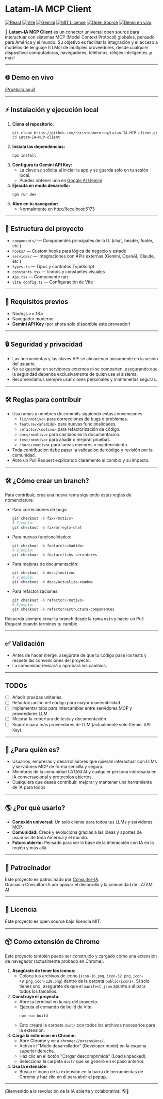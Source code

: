 # Latam-IA MCP Client

[![React](https://img.shields.io/badge/React-2025-blue?logo=react)](https://react.dev/)
[![Vite](https://img.shields.io/badge/Vite-5.0-purple?logo=vite)](https://vitejs.dev/)
[![Gemini](https://img.shields.io/badge/Gemini-API-blueviolet)](https://ai.google.dev/gemini-api)
[![MIT License](https://img.shields.io/badge/License-MIT-green)](LICENSE)
[![Open Source](https://img.shields.io/badge/Open%20Source-Yes-brightgreen)](https://github.com/christopherorea/Latam-IA-MCP-client)
[![Demo en vivo](https://img.shields.io/badge/Demo-GitHub%20Pages-blue)](https://christopherorea.github.io/Latam-IA-MCP-client/)

🚀 **Latam-IA MCP Client** es un conector universal open source para interactuar con sistemas MCP (Model Context Protocol) globales, pensado para América y el mundo. Su objetivo es facilitar la integración y el acceso a modelos de lenguaje (LLMs) de múltiples proveedores, desde cualquier dispositivo: computadoras, navegadores, teléfonos, relojes inteligentes ¡y más!

---

## 🌐 Demo en vivo

[¡Pruébalo aquí!](https://christopherorea.github.io/Latam-IA-MCP-client/)

---

## ⚡ Instalación y ejecución local

1. **Clona el repositorio:**
   ```bash
   git clone https://github.com/christopherorea/Latam-IA-MCP-client.git
   cd Latam-IA-MCP-client
   ```
2. **Instala las dependencias:**
   ```bash
   npm install
   ```
3. **Configura tu Gemini API Key:**
   - La clave se solicita al iniciar la app y se guarda solo en tu sesión local.
   - Puedes obtener una en [Google AI Gemini](https://ai.google.dev/gemini-api/docs/)
4. **Ejecuta en modo desarrollo:**
   ```bash
   npm run dev
   ```
5. **Abre en tu navegador:**
   - Normalmente en [http://localhost:5173](http://localhost:5173)

---

## 📁 Estructura del proyecto

- `components/` — Componentes principales de la UI (chat, header, footer, etc.)
- `hooks/` — Custom hooks para lógica de negocio y estado
- `services/` — Integraciones con APIs externas (Gemini, OpenAI, Claude, etc.)
- `types.ts` — Tipos y contratos TypeScript
- `constants.tsx` — Iconos y constantes visuales
- `App.tsx` — Componente raíz
- `vite.config.ts` — Configuración de Vite

---

## 🚦 Requisitos previos

- Node.js >= 18.x
- Navegador moderno
- **Gemini API Key** (por ahora solo disponible este proveedor)

---

## 🔒 Seguridad y privacidad

- Las herramientas y las claves API se almacenan únicamente en la sesión del usuario.
- No se guardan en servidores externos ni se comparten, asegurando que la seguridad depende exclusivamente de quien use el sistema.
- Recomendamos siempre usar claves personales y mantenerlas seguras.

---

## 🛠️ Reglas para contribuir

- Usa ramas y nombres de commits siguiendo estas convenciones:
  - `fix/<motivo>` para correcciones de bugs o problemas.
  - `feature/<añadido>` para nuevas funcionalidades.
  - `refactor/<motivo>` para refactorización de código.
  - `docs/<motivo>` para cambios en la documentación.
  - `test/<motivo>` para añadir o mejorar pruebas.
  - `chore/<motivo>` para tareas menores o mantenimiento.
- Toda contribución debe pasar la validación de código y revisión por la comunidad.
- Abre un Pull Request explicando claramente el cambio y su impacto.

---

## 🛠️ ¿Cómo crear un branch?

Para contribuir, crea una nueva rama siguiendo estas reglas de nomenclatura:

- Para correcciones de bugs:
  ```bash
  git checkout -b fix/<motivo>
  # Ejemplo:
  git checkout -b fix/arreglo-chat
  ```

- Para nuevas funcionalidades:
  ```bash
  git checkout -b feature/<añadido>
  # Ejemplo:
  git checkout -b feature/tabs-servidores
  ```

- Para mejoras de documentación:
  ```bash
  git checkout -b docs/<motivo>
  # Ejemplo:
  git checkout -b docs/actualiza-readme
  ```

- Para refactorizaciones:
  ```bash
  git checkout -b refactor/<motivo>
  # Ejemplo:
  git checkout -b refactor/estructura-componentes
  ```

Recuerda siempre crear tu branch desde la rama `main` y hacer un Pull Request cuando termines tu cambio.

---

## ✅ Validación

- Antes de hacer merge, asegúrate de que tu código pase los tests y respete las convenciones del proyecto.
- La comunidad revisará y aprobará los cambios.

---

## TODOs

- [ ] Añadir pruebas unitarias.
- [ ] Refactorización del código para mayor mantenibilidad.
- [ ] Implementar tabs para intercambiar entre servidores MCP y proveedores LLM.
- [ ] Mejorar la cobertura de tests y documentación.
- [ ] Soporte para más proveedores de LLM (actualmente solo Gemini API Key).

---

## 👥 ¿Para quién es?

- Usuarios, empresas y desarrolladores que quieran interactuar con LLMs y servidores MCP de forma sencilla y segura.
- Miembros de la comunidad LATAM AI y cualquier persona interesada en IA conversacional y protocolos abiertos.
- Cualquiera que desee contribuir, mejorar y mantener una herramienta de IA para todos.

---

## 🌎 ¿Por qué usarlo?

- **Conexión universal:** Un solo cliente para todos tus LLMs y servidores MCP.
- **Comunidad:** Crece y evoluciona gracias a las ideas y aportes de usuarios de toda América y el mundo.
- **Futuro abierto:** Pensado para ser la base de la interacción con IA en la región y más allá.

---

## 🤝 Patrocinador

Este proyecto es patrocinado por [Consultor-IA](https://consultor-ia.tech/).  
Gracias a Consultor-IA por apoyar el desarrollo y la comunidad de LATAM AI.

---

## 📄 Licencia

Este proyecto es open source bajo licencia MIT.

---

## 📦 Como extensión de Chrome

Este proyecto también puede ser construido y cargado como una extensión de navegador (actualmente probado en Chrome).

1.  **Asegúrate de tener los iconos:**
    - Coloca tus archivos de icono (`icon-16.png`, `icon-32.png`, `icon-48.png`, `icon-128.png`) dentro de la carpeta `public/icons/`. Si solo tienes uno, asegúrate de que el `manifest.json` apunte a él para todos los tamaños.
2.  **Construye el proyecto:**
    - Abre tu terminal en la raíz del proyecto.
    - Ejecuta el comando de build de Vite:
      ```bash
      npm run build
      ```
    - Esto creará la carpeta `dist/` con todos los archivos necesarios para la extensión.
3.  **Carga la extensión en Chrome:**
    - Abre Chrome y ve a `chrome://extensions/`.
    - Activa el "Modo desarrollador" (Developer mode) en la esquina superior derecha.
    - Haz clic en el botón "Cargar descomprimida" (Load unpacked).
    - Selecciona la carpeta `dist/` que se generó en el paso anterior.
4.  **Usa la extensión:**
    - Busca el icono de la extensión en la barra de herramientas de Chrome y haz clic en él para abrir el popup.

---

¡Bienvenido a la revolución de la IA abierta y colaborativa! 🌎🤖
